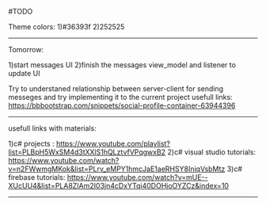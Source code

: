 ﻿#TODO

Theme colors:
1)#36393f
2)252525


--------------------------------------------------------------------------------------------------------------------------------
Tomorrow:


1)start messages UI 
2)finish the messages view_model and listener to update UI


Try to understaned relationship between server-client for sending messeges and try implementing it to the current project
usefull links:
https://bbbootstrap.com/snippets/social-profile-container-63944396







--------------------------------------------------------------------------------------------------------------------------------

usefull links with materials:

1)c# projects : https://www.youtube.com/playlist?list=PLBpH5WxSM4d3tXXlS1hQLztvfVPqgwxB2
2)c# visual studio tutorials: https://www.youtube.com/watch?v=n2FWwmgMKok&list=PLrv_eMPY1hmcJaE1aeRHSY8IniqVsbMtz
3)c# firebase tutorials: https://www.youtube.com/watch?v=mUE--XUcUU4&list=PLA8ZIAm2I03jn4cDxYTqi40DOHjoOYZCz&index=10

--------------------------------------------------------------------------------------------------------------------------------